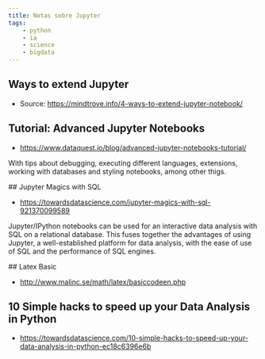 ```yaml
---
title: Notas sobre Jupyter
tags:
    - python
    - ia
    - science
    - bigdata
---
```


## Ways to extend Jupyter

- Source: https://mindtrove.info/4-ways-to-extend-jupyter-notebook/

## Tutorial: Advanced Jupyter Notebooks

- https://www.dataquest.io/blog/advanced-jupyter-notebooks-tutorial/

With tips about debugging, executing different languages, extensions,
working with databases and styling notebooks, among other thigs.

## Jupyter Magics with SQL

- https://towardsdatascience.com/jupyter-magics-with-sql-921370099589

Jupyter/IPython notebooks can be used for an interactive data analysis with SQL on a relational
database. This fuses together the advantages of using Jupyter, a well-established platform for data
analysis, with the ease of use of SQL and the performance of SQL engines.

## Latex Basic
 
- http://www.malinc.se/math/latex/basiccodeen.php

## 10 Simple hacks to speed up your Data Analysis in Python

- https://towardsdatascience.com/10-simple-hacks-to-speed-up-your-data-analysis-in-python-ec18c6396e6b
